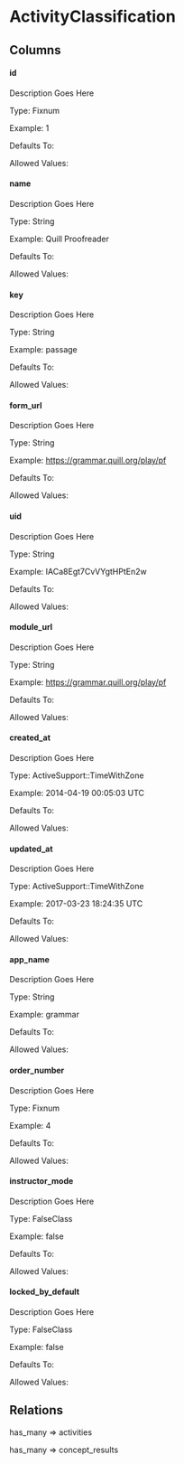 # ActivityClassification

## Columns

#### id
Description Goes Here

Type: Fixnum

Example: 1

Defaults To:

Allowed Values:

#### name
Description Goes Here

Type: String

Example: Quill Proofreader

Defaults To:

Allowed Values:

#### key
Description Goes Here

Type: String

Example: passage

Defaults To:

Allowed Values:

#### form_url
Description Goes Here

Type: String

Example: https://grammar.quill.org/play/pf

Defaults To:

Allowed Values:

#### uid
Description Goes Here

Type: String

Example: IACa8Egt7CvVYgtHPtEn2w

Defaults To:

Allowed Values:

#### module_url
Description Goes Here

Type: String

Example: https://grammar.quill.org/play/pf

Defaults To:

Allowed Values:

#### created_at
Description Goes Here

Type: ActiveSupport::TimeWithZone

Example: 2014-04-19 00:05:03 UTC

Defaults To:

Allowed Values:

#### updated_at
Description Goes Here

Type: ActiveSupport::TimeWithZone

Example: 2017-03-23 18:24:35 UTC

Defaults To:

Allowed Values:

#### app_name
Description Goes Here

Type: String

Example: grammar

Defaults To:

Allowed Values:

#### order_number
Description Goes Here

Type: Fixnum

Example: 4

Defaults To:

Allowed Values:

#### instructor_mode
Description Goes Here

Type: FalseClass

Example: false

Defaults To:

Allowed Values:

#### locked_by_default
Description Goes Here

Type: FalseClass

Example: false

Defaults To:

Allowed Values:



## Relations

has_many => activities

has_many => concept_results